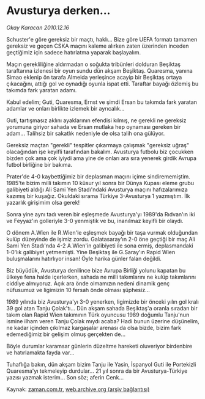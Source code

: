 # Avusturya derken...

*Okay Karacan 2010.12.16*

<td class="columnist-detail">
<p>Schuster'e göre gereksiz bir maçtı, haklı... Bize göre UEFA formatı tamamen gereksiz ve geçen CSKA maçını kaleme alırken zaten üzerinden inceden geçtiğimiz için sadece hatırlatma yaparak başlayalım.</p>
<p>
<div id="haberMetinDiv">
<p>Maçın gerekliliğine aldırmadan o soğukta tribünleri dolduran Beşiktaş taraftarına izlenesi bir oyun sundu dün akşam Beşiktaş. Quaresma, yanına Simao eklenip ön tarafa Almeida yerleşince acayip bir Beşiktaş ortaya çıkacağını, attığı gol ve oynadığı oyunla ispat etti. Taraftar bayağı özlemiş bu takımda fark yaratan adamı.
<p>Kabul edelim; Guti, Quaresma, Ernst ve şimdi Ersan bu takımda fark yaratan adamlar ve onları birlikte izlemek bir ayrıcalık...
<p>Guti, tartışmasız aklını ayaklarının efendisi kılmış, ne gerekli ne gereksiz yorumuna giriyor sahada ve Ersan mutlaka hep oynaması gereken bir adam... Talihsiz bir sakatlık nedeniyle de olsa talih ona gülüyor.
<p>Gereksiz maçtan "gerekli" tespitler çıkarmaya çalışmak "gereksiz uğraş" olacağından işe keyifli tarafından bakalım. Avusturya futbolu biz çocukken bizden çok ama çok iyiydi ama yine de onları ara sıra yenerek girdik Avrupa futbol birliğine bir bakıma.
<p>Prater'de 4-0 kaybettiğimiz bir deplasman maçını içime sindirememiştim. 1985'te bizim milli takımın 10 küsur yıl sonra bir Dünya Kupası eleme grubu galibiyeti aldığı Ali Sami Yen Stadı'ndaki Avusturya maçını hafızalarımıza kazımış bir kuşağız. Okuldaki sırama Türkiye 3-Avusturya 1 yazmıştım. İlk yazarlık girişimim olsa gerek!
<p>Sonra yine aynı tadı veren bir eşleşmede Avusturya'yı 1989'da Rıdvan'ın iki ve Feyyaz'ın golleriyle 3-0 yenmiştik ve bu, inanılmaz keyifli bir olaydı.
<p>O dönem A.Wien ile R.Wien'le eşleşmek bayağı bir taşa vurmak olduğundan kulüp düzeyinde de işimiz zordu. Galatasaray'ın 2-0 öne geçtiği bir maç Ali Sami Yen Stadı'nda 4-2 A.Wien'in galibiyeti ile sona ermiş, deplasmandaki 1-0'lık galibiyet yetmemişti. Yine Beşiktaş ile G.Saray'ın Rapid Wien buluşmalarını hatırlıyor insan! Öyle harika günler falan değildi.
<p>Biz büyüdük, Avusturya denilince bize Avrupa Birliği yolunu kapatan bu ülkeye fena halde içerlerken, sahada ne milli takımlarını ne kulüp takımlarını ciddiye almıyoruz. Açık ara önde olmamızın nedeni dinamik genç nüfusumuz ve ligimizin 10 fersah önde olması şüphesiz...
<p>1989 yılında biz Avusturya'yı 3-0 yenerken, ligimizde bir önceki yılın gol kralı 39 gol atan Tanju Çolak'tı... Dün akşam sahada Beşiktaş'a oranla sıradan bir takım olan Rapid Wien takımının Türk oyuncusu 1989 doğumlu Tanju'nun ismine ilham veren Tanju Çolak mıydı acaba? Hadi bunun üzerine düşünelim, ne kadar içinden çıkılmaz kargaşalar arenası da olsa bizde, bizim fark edemediğimiz bir gelişim olmuş gerçekten de...
<p>Böyle durumlar karamsar günlerin düzeltme hareketi oluveriyor birdenbire ve hatırlamakta fayda var...
<p>Tuhaflığa bakın, dün akşam bizim Tanju ile Yasin, İspanyol Guti ile Portekizli Quaresma'yı tekmeleyip durdular... 21 yıl sonra da bir Avusturya-Türkiye yazısı yazmak isterim... Son söz; aferin Cenk... </p></p></p></p></p></p></p></p></p></p></p></div>
</p>
<a href="http://web.archive.org/web/20101229135649/mailto:o.karacan@zaman.com.tr">
</a></td>

Kaynak: [zaman.com.tr](http://zaman.com.tr/yazar.do?yazino=1065893), [web.archive.org (arşiv bağlantısı)](http://web.archive.org/web/20101229135649/http://www.zaman.com.tr:80/yazar.do?yazino=1065893)
